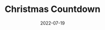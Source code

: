 ---
title: Christmas Countdown
id: christmas-countdown
tech: HTML, JavaScript
date: 2022-07-19
link: https://christmas-countdown.zacharyc.site
linktext: View
---